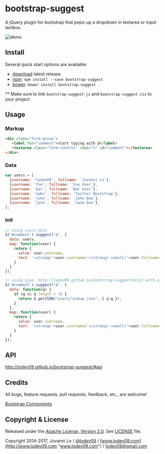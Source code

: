 bootstrap-suggest
============================
A jQuery plugin for bootstrap that pops-up a dropdown in textarea or input textbox.

![demo](demo.jpg "demo")

## Install
Several quick start options are available:

- [download](https://github.com/lodev09/bootstrap-suggest/archive/v1.3.6.zip) latest release
- [npm](https://www.npmjs.com/package/bootstrap-suggest): `npm install --save bootstrap-suggest`
- [bower](https://bower.io): `bower install bootstrap-suggest`

** Make sure to link `bootstrap-suggest.js` and `bootstrap-suggest.css` to your project

## Usage

### Markup
```html
<div class="form-group">
   <label for="comment">start typing with @</label>
   <textarea class="form-control" rows="5" id="comment"></textarea>
</div>
```

### Data
```javascript
var users = [
  {username: 'lodev09', fullname: 'Jovanni Lo'},
  {username: 'foo', fullname: 'Foo User'},
  {username: 'bar', fullname: 'Bar User'},
  {username: 'twbs', fullname: 'Twitter Bootstrap'},
  {username: 'john', fullname: 'John Doe'},
  {username: 'jane', fullname: 'Jane Doe'},
];
```

### Init
```javascript
// using users data
$('#comment').suggest('@', {
  data: users,
  map: function(user) {
    return {
      value: user.username,
      text: '<strong>'+user.username+'</strong> <small>'+user.fullname+'</small>'
    }
  }
});

// using ajax: http://lodev09.github.io/bootstrap-suggest/#init-with-ajax-
$('#comment').suggest('@', {
  data: function(q) {
    if (q && q.length > 3) {
      return $.getJSON("users/lookup.json", { q:q });
    }
  },
  map: function(user) {
    return {
      value: user.username,
      text: '<strong>'+user.username+'</strong> <small>'+user.fullname+'</small>'
    }
  }
});
```

## API
http://lodev09.github.io/bootstrap-suggest/#api

## Credits
All bugs, feature requests, pull requests, feedback, etc., are welcome!

[Bootstrap Components](http://getbootstrap.com/components/)

## Copyright & License
Released under the [Apache License, Version 2.0](http://opensource.org/licenses/Apache-2.0).
See [LICENSE](LICENSE) file.

Copyright 2014-2017, Jovanni Lo / [@lodev09](http://twitter.com/lodev09) / [www.lodev09.com](http://www.lodev09.com "www.lodev09.com") / [lodev09@gmail.com](mailto:lodev09@gmail.com)
